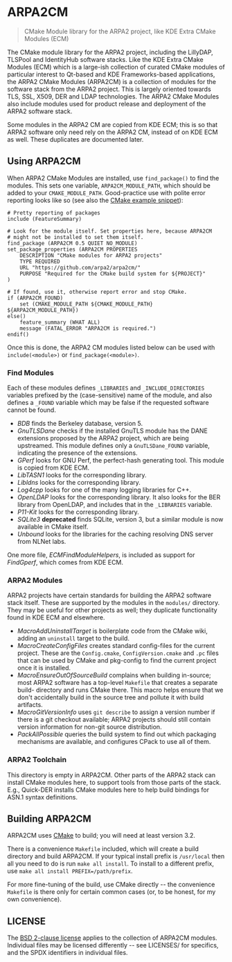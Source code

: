 # ARPA2CM

> CMake Module library for the ARPA2 project, like KDE Extra CMake Modules (ECM)

The CMake module library for the ARPA2 project, including the LillyDAP,
TLSPool and IdentityHub software stacks. Like the KDE Extra CMake Modules (ECM)
which is a large-ish collection of curated CMake modules of particular
interest to Qt-based and KDE Frameworks-based applications, the ARPA2
CMake Modules (ARPA2CM) is a collection of modules for the software
stack from the ARPA2 project. This is largely oriented towards
TLS, SSL, X509, DER and LDAP technologies. The ARPA2 CMake Modules
also include modules used for product release and deployment of
the ARPA2 software stack.

Some modules in the ARPA2 CM are copied from KDE ECM; this is so
that ARPA2 software only need rely on the ARPA2 CM, instead of
on KDE ECM as well. These duplicates are documented later.

## Using ARPA2CM

When ARPA2 CMake Modules are installed, use `find_package()` to find the
modules. This sets one variable, `ARPA2CM_MODULE_PATH`, which should be
added to your `CMAKE_MODULE_PATH`. Good-practice use with polite error
reporting looks like so (see also the [CMake example snippet](CMakeLists.example.txt)):

```
# Pretty reporting of packages
include (FeatureSummary)

# Look for the module itself. Set properties here, because ARPA2CM
# might not be installed to set them itself.
find_package (ARPA2CM 0.5 QUIET NO_MODULE)
set_package_properties (ARPA2CM PROPERTIES
    DESCRIPTION "CMake modules for ARPA2 projects"
    TYPE REQUIRED
    URL "https://github.com/arpa2/arpa2cm/"
    PURPOSE "Required for the CMake build system for ${PROJECT}"
)

# If found, use it, otherwise report error and stop CMake.
if (ARPA2CM_FOUND)
    set (CMAKE_MODULE_PATH ${CMAKE_MODULE_PATH} ${ARPA2CM_MODULE_PATH})
else()
    feature_summary (WHAT ALL)
    message (FATAL_ERROR "ARPA2CM is required.")
endif()
```

Once this is done, the ARPA2 CM modules listed below can be used
with `include(<module>)` or `find_package(<module>)`.

### Find Modules

Each of these modules defines `_LIBRARIES` and `_INCLUDE_DIRECTORIES`
variables prefixed by the (case-sensitive) name of the module, and also
defines a `_FOUND` variable which may be false if the requested software
cannot be found.

 - *BDB* finds the Berkeley database, version 5.
 - *GnuTLSDane* checks if the installed GnuTLS module has the DANE extensions
   proposed by the ARPA2 project, which are being upstreamed. This module
   defines only a `GnuTLSDane_FOUND` variable, indicating the presence of the
   extensions.
 - *GPerf* looks for GNU Perf, the perfect-hash generating tool. This module
   is copied from KDE ECM.
 - *LibTASN1* looks for the corresponding library.
 - *Libldns* looks for the corresponding library.
 - *Log4cpp* looks for one of the many logging libraries for C++.
 - *OpenLDAP* looks for the corresponding library. It also looks for the BER
   library from OpenLDAP, and includes that in the `_LIBRARIES` variable.
 - *P11-Kit* looks for the corresponding library.
 - *SQLite3* **deprecated** finds SQLite, version 3, but a similar module is
   now available in CMake itself.
 - *Unbound* looks for the libraries for the caching resolving DNS server
   from NLNet labs.

One more file, *ECMFindModuleHelpers*, is included as support for *FindGperf*,
which comes from KDE ECM.

### ARPA2 Modules

ARPA2 projects have certain standards for building the ARPA2 software stack
itself. These are supported by the modules in the `modules/` directory.
They may be useful for other projects as well; they duplicate functionality
found in KDE ECM and elsewhere.

 - *MacroAddUninstallTarget* is boilerplate code from the CMake wiki,
   adding an `uninstall` target to the build.
 - *MacroCreateConfigFiles* creates standard config-files for the current
   project. These are the `Config.cmake`, `ConfigVersion.cmake` and `.pc`
   files that can be used by CMake and pkg-config to find the current
   project once it is installed.
 - *MacroEnsureOutOfSourceBuild* complains when building in-source; most
   ARPA2 software has a top-level `Makefile` that creates a separate build-
   directory and runs CMake there. This macro helps ensure that we don't
   accidentally build in the source tree and pollute it with build artifacts.
 - *MacroGitVersionInfo* uses `git describe` to assign a version number
   if there is a git checkout available; ARPA2 projects should still contain
   version information for non-git source distribution.
 - *PackAllPossible* queries the build system to find out which packaging
   mechanisms are available, and configures CPack to use all of them.


### ARPA2 Toolchain

This directory is empty in ARPA2CM. Other parts of the ARPA2 stack can install
CMake modules here, to support tools from those parts of the stack. E.g.,
Quick-DER installs CMake modules here to help build bindings for ASN.1
syntax definitions.

## Building ARPA2CM

ARPA2CM uses [CMake](https://cmake.org/) to build; you will need at least
version 3.2.

There is a convenience `Makefile` included, which will create a build
directory and build ARPA2CM. If your typical install prefix is `/usr/local`
then all you need to do is run `make all install`. To install to
a different prefix, use `make all install PREFIX=/path/prefix`.

For more fine-tuning of the build, use CMake directly -- the convenience
`Makefile` is there only for certain common cases (or, to be honest,
for my own convenience).

## LICENSE

The [BSD 2-clause license](LICENSE) applies to the collection of ARPA2CM 
modules. Individual files may be licensed differently -- see LICENSES/ 
for specifics, and the SPDX identifiers in individual files.
